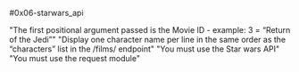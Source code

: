 #0x06-starwars_api

"The first positional argument passed is the Movie ID - example: 3 = “Return of the Jedi”"
"Display one character name per line in the same order as the “characters” list in the /films/ endpoint"
"You must use the Star wars API"
"You must use the request module"
